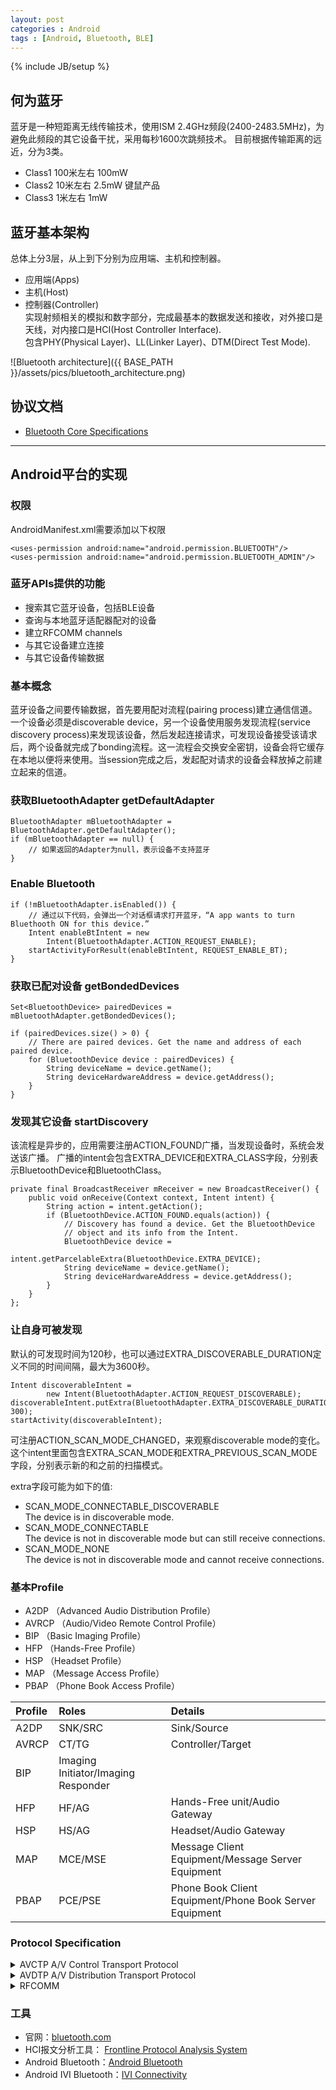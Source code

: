 ```yaml
---
layout: post
categories : Android
tags : [Android, Bluetooth, BLE]
---
```

{% include JB/setup %}

何为蓝牙
---
蓝牙是一种短距离无线传输技术，使用ISM 2.4GHz频段(2400-2483.5MHz)，为避免此频段的其它设备干扰，采用每秒1600次跳频技术。
目前根据传输距离的远近，分为3类。
* Class1 100米左右 100mW
* Class2 10米左右  2.5mW 键鼠产品
* Class3 1米左右   1mW

蓝牙基本架构
---
总体上分3层，从上到下分别为应用端、主机和控制器。
* 应用端(Apps)
* 主机(Host)
* 控制器(Controller)    
实现射频相关的模拟和数字部分，完成最基本的数据发送和接收，对外接口是天线，对内接口是HCI(Host Controller Interface).    
包含PHY(Physical Layer)、LL(Linker Layer)、DTM(Direct Test Mode).

![Bluetooth architecture]({{ BASE_PATH }}/assets/pics/bluetooth_architecture.png)

协议文档
---
* [Bluetooth Core Specifications](https://www.bluetooth.com/specifications/protocol-specifications)

---

## Android平台的实现

### 权限
AndroidManifest.xml需要添加以下权限
```
<uses-permission android:name="android.permission.BLUETOOTH"/>
<uses-permission android:name="android.permission.BLUETOOTH_ADMIN"/>
```

### 蓝牙APIs提供的功能
* 搜索其它蓝牙设备，包括BLE设备
* 查询与本地蓝牙适配器配对的设备
* 建立RFCOMM channels
* 与其它设备建立连接
* 与其它设备传输数据

### 基本概念
蓝牙设备之间要传输数据，首先要用配对流程(pairing process)建立通信信道。
一个设备必须是discoverable device，另一个设备使用服务发现流程(service discovery process)来发现该设备，然后发起连接请求，可发现设备接受该请求后，两个设备就完成了bonding流程。这一流程会交换安全密钥，设备会将它缓存在本地以便将来使用。当session完成之后，发起配对请求的设备会释放掉之前建立起来的信道。

### 获取BluetoothAdapter getDefaultAdapter
```
BluetoothAdapter mBluetoothAdapter = BluetoothAdapter.getDefaultAdapter();
if (mBluetoothAdapter == null) {
    // 如果返回的Adapter为null，表示设备不支持蓝牙
}
```

### Enable Bluetooth
```
if (!mBluetoothAdapter.isEnabled()) {
    // 通过以下代码，会弹出一个对话框请求打开蓝牙，“A app wants to turn Bluethooth ON for this device.”
    Intent enableBtIntent = new
        Intent(BluetoothAdapter.ACTION_REQUEST_ENABLE);
    startActivityForResult(enableBtIntent, REQUEST_ENABLE_BT);
}
```

### 获取已配对设备 getBondedDevices
```
Set<BluetoothDevice> pairedDevices = mBluetoothAdapter.getBondedDevices();

if (pairedDevices.size() > 0) {
    // There are paired devices. Get the name and address of each paired device.
    for (BluetoothDevice device : pairedDevices) {
        String deviceName = device.getName();
        String deviceHardwareAddress = device.getAddress();
    }
}
```

### 发现其它设备 startDiscovery
该流程是异步的，应用需要注册ACTION_FOUND广播，当发现设备时，系统会发送该广播。
广播的intent会包含EXTRA_DEVICE和EXTRA_CLASS字段，分别表示BluetoothDevice和BluetoothClass。
```
private final BroadcastReceiver mReceiver = new BroadcastReceiver() {
    public void onReceive(Context context, Intent intent) {
        String action = intent.getAction();
        if (BluetoothDevice.ACTION_FOUND.equals(action)) {
            // Discovery has found a device. Get the BluetoothDevice
            // object and its info from the Intent.
            BluetoothDevice device =
                intent.getParcelableExtra(BluetoothDevice.EXTRA_DEVICE);
            String deviceName = device.getName();
            String deviceHardwareAddress = device.getAddress();
        }
    }
};
```

### 让自身可被发现
默认的可发现时间为120秒，也可以通过EXTRA_DISCOVERABLE_DURATION定义不同的时间间隔，最大为3600秒。
```
Intent discoverableIntent =
        new Intent(BluetoothAdapter.ACTION_REQUEST_DISCOVERABLE);
discoverableIntent.putExtra(BluetoothAdapter.EXTRA_DISCOVERABLE_DURATION, 300);
startActivity(discoverableIntent);
```
可注册ACTION_SCAN_MODE_CHANGED，来观察discoverable mode的变化。这个intent里面包含EXTRA_SCAN_MODE和EXTRA_PREVIOUS_SCAN_MODE字段，分别表示新的和之前的扫描模式。

extra字段可能为如下的值:
* SCAN_MODE_CONNECTABLE_DISCOVERABLE    
The device is in discoverable mode.
* SCAN_MODE_CONNECTABLE    
The device is not in discoverable mode but can still receive connections.
* SCAN_MODE_NONE    
The device is not in discoverable mode and cannot receive connections.

### 基本Profile
- A2DP （Advanced Audi​​o Distribution Profile）
- AVRCP （Audio/Video Remote Control Profile）
- BIP （Basic Imaging Profile）
- HFP （Hands-Free Profile）
- HSP （Headset Profile）
- MAP （Message Access Profile）
- PBAP （Phone Book Access Profile）

Profile | Roles | Details |
:- | :- | :-
A2DP | SNK/SRC | Sink/Source
AVRCP | CT/TG | Controller/Target
BIP |Imaging Initiator/Imaging Responder
HFP | HF/AG | Hands-Free unit/Audio Gateway
HSP | HS/AG | Headset/Audio Gateway
MAP | MCE/MSE | Message Client Equipment/Message Server Equipment
PBAP | PCE/PSE | Phone Book Client Equipment/Phone Book Server Equipment 

### Protocol Specification

<details>
<summary>AVCTP  A/V Control Transport Protocol</summary>

_transport command and response messages for controlling Audio Video features_
</details>

<details>
<summary>AVDTP A/V Distribution Transport Protocol</summary>

_defines A/V stream negotiation, establishment, and transmission procedures.
  specify the message formats that are exchanged between such devices to transport their A/V streams._
</details>

<details>
<summary>RFCOMM</summary>

_provides emulation of serial ports over the L2CAP protocol_ 
</details>

### 工具
- 官网：[bluetooth.com](http://bluetooth.com)
- HCI报文分析工具： [Frontline Protocol Analysis System](http://www.fte.com/products/default.aspx)
- Android Bluetooth：[Android Bluetooth](https://source.android.google.cn/devices/bluetooth)
- Android IVI Bluetooth：[IVI Connectivity](https://source.android.google.cn/devices/automotive/ivi_connectivity)

